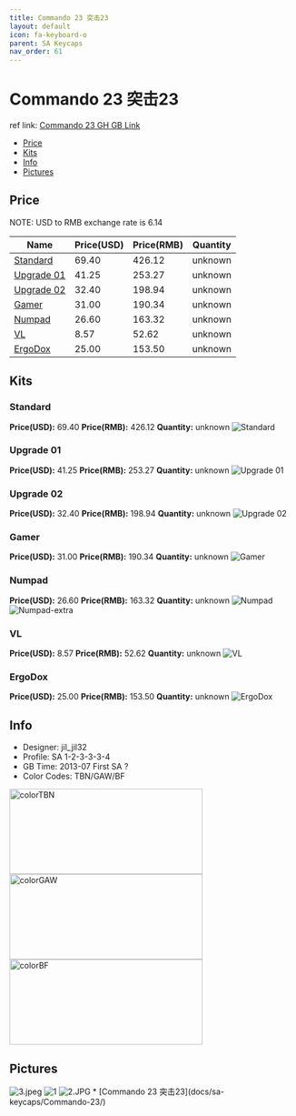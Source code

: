 ```yaml
---
title: Commando 23 突击23
layout: default
icon: fa-keyboard-o
parent: SA Keycaps
nav_order: 61
---
```


# Commando 23 突击23

ref link: [Commando 23 GH GB Link](https://geekhack.org/index.php?topic=45655.0)

* [Price](#price)
* [Kits](#kits)
* [Info](#info)
* [Pictures](#pictures)


## Price  
NOTE: USD to RMB exchange rate is 6.14

| Name          | Price(USD)    |  Price(RMB) |  Quantity |
| ------------- | ------------- |  ---------- |  -------- |
|[Standard](#standard)|69.40|426.12|unknown|
|[Upgrade 01](#upgrade01)|41.25|253.27|unknown|
|[Upgrade 02](#upgrade02)|32.40|198.94|unknown|
|[Gamer](#gamer)|31.00|190.34|unknown|
|[Numpad](#numpad)|26.60|163.32|unknown|
|[VL](#vl)|8.57|52.62|unknown|
|[ErgoDox](#ergodox)|25.00|153.50|unknown|


## Kits
### Standard
**Price(USD):** 69.40    **Price(RMB):** 426.12    **Quantity:** unknown
<img src="{{ 'assets/images/sa-keycaps/commando23/kits_pics/standard.png' | relative_url }}" alt="Standard" class="image featured">

### Upgrade 01
**Price(USD):** 41.25    **Price(RMB):** 253.27    **Quantity:** unknown
<img src="{{ 'assets/images/sa-keycaps/commando23/kits_pics/upgrade-01.png' | relative_url }}" alt="Upgrade 01" class="image featured">

### Upgrade 02
**Price(USD):** 32.40    **Price(RMB):** 198.94    **Quantity:** unknown
<img src="{{ 'assets/images/sa-keycaps/commando23/kits_pics/upgrade-02.png' | relative_url }}" alt="Upgrade 02" class="image featured">

### Gamer
**Price(USD):** 31.00    **Price(RMB):** 190.34    **Quantity:** unknown
<img src="{{ 'assets/images/sa-keycaps/commando23/kits_pics/gamer.png' | relative_url }}" alt="Gamer" class="image featured">

### Numpad
**Price(USD):** 26.60    **Price(RMB):** 163.32    **Quantity:** unknown
<img src="{{ 'assets/images/sa-keycaps/commando23/kits_pics/numpad.png' | relative_url }}" alt="Numpad" class="image featured">
<img src="{{ 'assets/images/sa-keycaps/commando23/kits_pics/numpad-extra.png' | relative_url }}" alt="Numpad-extra" class="image featured">

### VL
**Price(USD):** 8.57    **Price(RMB):** 52.62    **Quantity:** unknown
<img src="{{ 'assets/images/sa-keycaps/commando23/kits_pics/vl.png' | relative_url }}" alt="VL" class="image featured">

### ErgoDox
**Price(USD):** 25.00    **Price(RMB):** 153.50    **Quantity:** unknown
<img src="{{ 'assets/images/sa-keycaps/commando23/kits_pics/ergodox.png' | relative_url }}" alt="ErgoDox" class="image featured">


## Info
* Designer: jil_jil32
* Profile: SA 1-2-3-3-3-4
* GB Time: 2013-07 First SA ? 
* Color Codes: TBN/GAW/BF  
<img src="{{ 'assets/images/sa-keycaps/SP_ColorCodes/abs/SP_Abs_ColorCodes_TBN.png' | relative_url }}" alt="colorTBN" height="150" width="340">
<img src="{{ 'assets/images/sa-keycaps/SP_ColorCodes/abs/SP_Abs_ColorCodes_GAW.png' | relative_url }}" alt="colorGAW" height="150" width="340">
<img src="{{ 'assets/images/sa-keycaps/SP_ColorCodes/abs/SP_Abs_ColorCodes_BF.png' | relative_url }}" alt="colorBF" height="150" width="340">


## Pictures
<img src="{{ 'assets/images/sa-keycaps/commando23/rendering_pics/3.jpeg' | relative_url }}" alt="3.jpeg" class="image featured">
<img src="{{ 'assets/images/sa-keycaps/commando23/rendering_pics/1.jpg' | relative_url }}" alt="1" class="image featured">
<img src="{{ 'assets/images/sa-keycaps/commando23/rendering_pics/2.JPG' | relative_url }}" alt="2.JPG" class="image featured">
* [Commando 23 突击23](docs/sa-keycaps/Commando-23/)
